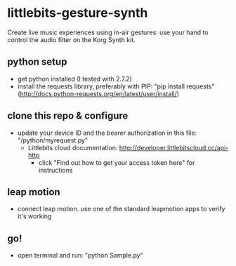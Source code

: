littlebits-gesture-synth
========================

Create live music experiences using in-air gestures: use your hand to control the audio filter on the Korg Synth kit.


python setup
--------
* get python installed (I tested with 2.7.2)
* install the requests library, preferably with PIP: "pip install requests" (http://docs.python-requests.org/en/latest/user/install/)

clone this repo & configure
--------
* update your device ID and the bearer authorization in this file: "/python/myrequest.py"
  * Littlebits cloud documentation: http://developer.littlebitscloud.cc/api-http
    * click "Find out how to get your access token here" for instructions

leap motion
--------
* connect leap motion. use one of the standard leapmotion apps to verify it's working

go!
--------
* open terminal and run: "python Sample.py"
